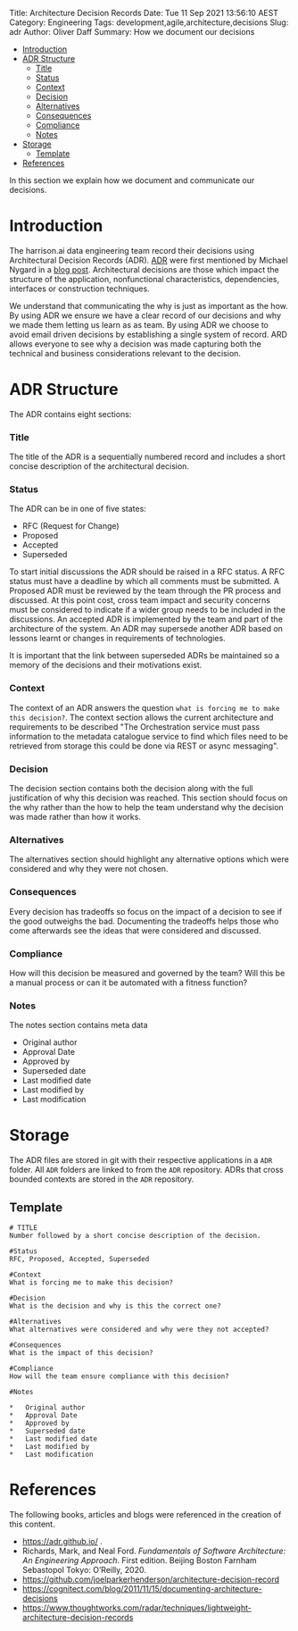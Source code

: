 Title: Architecture Decision Records
Date: Tue 11 Sep 2021 13:56:10 AEST
Category: Engineering 
Tags: development,agile,architecture,decisions
Slug: adr 
Author: Oliver Daff
Summary: How we document our decisions

- [Introduction](#introduction)
- [ADR Structure](#adr-structure)
    - [Title](#title)
    - [Status](#status)
    - [Context](#context)
    - [Decision](#decision)
    - [Alternatives](#alternatives)
    - [Consequences](#consequences)
    - [Compliance](#compliance)
    - [Notes](#notes)
- [Storage](#storage)
  - [Template](#template)
- [References](#references)


In this section we explain how we document and communicate our decisions.

# Introduction

The harrison.ai data engineering team record their decisions using Architectural Decision Records (ADR).  [ADR](https://adr.github.io/) were first mentioned by Michael Nygard in a [blog post](https://cognitect.com/blog/2011/11/15/documenting-architecture-decisions).  Architectural decisions are those which impact the structure of the application, nonfunctional characteristics, dependencies, interfaces or construction techniques.

We understand that communicating the why is just as important as the how.  By using ADR we ensure we have a clear record of our decisions and why we made them letting us learn as as team.  By using ADR we choose to avoid email driven decisions by establishing a single system of record.  ARD allows everyone to see why a decision was made capturing both the technical and business considerations relevant to the decision.

# ADR Structure
The ADR contains eight sections:

### Title
The title of the ADR is a sequentially numbered record and includes a short concise description of the architectural decision.

### Status
The ADR can be in one of five states:
*	RFC (Request for Change)
*	Proposed
*	Accepted
*	Superseded

To start initial discussions the ADR should be raised in a RFC status.  A RFC status must have a deadline by which all comments must be submitted.
A Proposed ADR must be reviewed by the team through the PR process and discussed.  At this point cost, cross team impact and security concerns must be considered to indicate if a wider group needs to be included in the discussions.
An accepted ADR is implemented by the team and part of the architecture of the system.
An ADR may supersede another ADR based on lessons learnt or changes in requirements of technologies.

It is important that the link between superseded ADRs be maintained so a memory of the decisions and their motivations exist.

### Context
The context of an ADR answers the question `what is forcing me to make this decision?`.  The context section allows the current architecture and requirements to be described "The Orchestration service must pass information to the metadata catalogue service to find which files need to be retrieved from storage this could be done via REST or async messaging".

### Decision
The decision section contains both the decision along with the full justification of why this decision was reached.  This section should focus on the why rather than the how to help the team understand why the decision was made rather than how it works.

### Alternatives
The alternatives section should highlight any alternative options which were considered and why they were not chosen.

### Consequences
Every decision has tradeoffs so focus on the impact of a decision to see if the good outweighs the bad.  Documenting the tradeoffs helps those who come afterwards see the ideas that were considered and discussed.

### Compliance
How will this decision be measured and governed by the team?  Will this be a manual process or can it be automated with a fitness function?

### Notes
The notes section contains meta data

*	Original author
*	Approval Date
*	Approved by
*	Superseded date
*	Last modified date
*	Last modified by
*	Last modification


# Storage
The ADR files are stored in git with their respective applications in a `ADR` folder.  All `ADR` folders are linked to from the `ADR` repository.
ADRs that cross bounded contexts are stored in the `ADR` repository.


## Template
```
# TITLE
Number followed by a short concise description of the decision.

#Status
RFC, Proposed, Accepted, Superseded

#Context
What is forcing me to make this decision?

#Decision
What is the decision and why is this the correct one?

#Alternatives
What alternatives were considered and why were they not accepted?

#Consequences
What is the impact of this decision?

#Compliance
How will the team ensure compliance with this decision?

#Notes

*	Original author
*	Approval Date
*	Approved by
*	Superseded date
*	Last modified date
*	Last modified by
*	Last modification
```



# References
The following books, articles and blogs were referenced in the creation of this content.

* https://adr.github.io/ .
*  Richards, Mark, and Neal Ford. _Fundamentals of Software Architecture: An Engineering Approach_. First edition. Beijing Boston Farnham Sebastopol Tokyo: O’Reilly, 2020.
*  https://github.com/joelparkerhenderson/architecture-decision-record
*  https://cognitect.com/blog/2011/11/15/documenting-architecture-decisions
*  https://www.thoughtworks.com/radar/techniques/lightweight-architecture-decision-records
